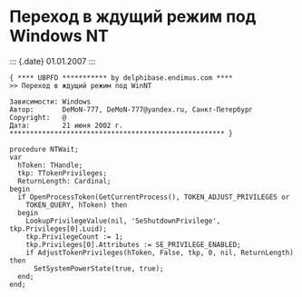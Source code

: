 Переход в ждущий режим под Windows NT
=====================================

::: {.date}
01.01.2007
:::

    { **** UBPFD *********** by delphibase.endimus.com ****
    >> Переход в ждущий режим под WinNT
     
    Зависимости: Windows
    Автор:       DeMoN-777, DeMoN-777@yandex.ru, Санкт-Петербург
    Copyright:   @
    Дата:        21 июня 2002 г.
    ***************************************************** }
     
    procedure NTWait;
    var
      hToken: THandle;
      tkp: TTokenPrivileges;
      ReturnLength: Cardinal;
    begin
      if OpenProcessToken(GetCurrentProcess(), TOKEN_ADJUST_PRIVILEGES or
        TOKEN_QUERY, hToken) then
      begin
        LookupPrivilegeValue(nil, 'SeShutdownPrivilege', tkp.Privileges[0].Luid);
        tkp.PrivilegeCount := 1;
        tkp.Privileges[0].Attributes := SE_PRIVILEGE_ENABLED;
        if AdjustTokenPrivileges(hToken, False, tkp, 0, nil, ReturnLength) then
          SetSystemPowerState(true, true);
      end;
    end;
